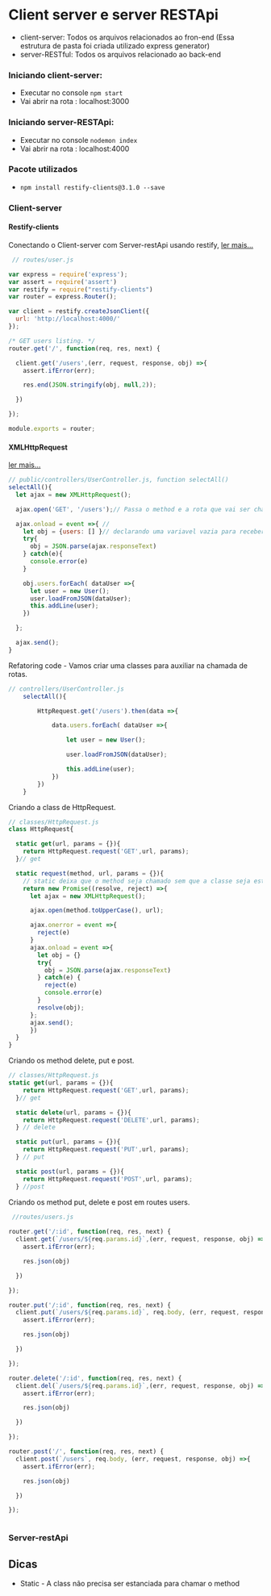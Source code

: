 
# Client server e server RESTApi

 - client-server:  Todos os arquivos relacionados ao fron-end (Essa estrutura de pasta foi criada utilizado express generator)
 - server-RESTful:  Todos os arquivos relacionado ao back-end

### Iniciando client-server:
 - Executar no console `npm start`
 - Vai abrir na rota : localhost:3000
### Iniciando server-RESTApi:
 - Executar no console `nodemon index`
- Vai abrir na rota : localhost:4000


### Pacote utilizados
 - `npm install restify-clients@3.1.0 --save`

### Client-server
#### Restify-clients
Conectando o Client-server com Server-restApi usando restify, [ler mais...](http://restify.com/docs/home/)
~~~javascript
 // routes/user.js

var express = require('express');
var assert = require('assert')
var restify = require("restify-clients") 
var router = express.Router();

var client = restify.createJsonClient({
  url: 'http://localhost:4000/'
});

/* GET users listing. */
router.get('/', function(req, res, next) {

  client.get('/users',(err, request, response, obj) =>{
    assert.ifError(err);

    res.end(JSON.stringify(obj, null,2));

  })

});

module.exports = router;

~~~
#### XMLHttpRequest
[ler mais...](https://developer.mozilla.org/pt-BR/docs/Web/API/XMLHTTPRequest)
~~~javascript
// public/controllers/UserController.js, function selectAll()
selectAll(){
  let ajax = new XMLHttpRequest();

  ajax.open('GET', '/users');// Passa o method e a rota que vai ser chamada

  ajax.onload = event =>{ //     
    let obj = {users: [] }// declarando uma variavel vazia para receber forEach
    try{
      obj = JSON.parse(ajax.responseText)
    } catch(e){
      console.error(e)
    }

    obj.users.forEach( dataUser =>{
      let user = new User();
      user.loadFromJSON(dataUser);
      this.addLine(user);
    })

  };

  ajax.send();
}
~~~
Refatoring code - Vamos criar uma classes para auxiliar na chamada de rotas.

~~~javascript
// controllers/UserController.js
    selectAll(){

        HttpRequest.get('/users').then(data =>{

            data.users.forEach( dataUser =>{

                let user = new User();

                user.loadFromJSON(dataUser);

                this.addLine(user);
            })
        })
    }
~~~

Criando  a class de HttpRequest.

~~~javascript
// classes/HttpRequest.js
class HttpRequest{

  static get(url, params = {}){
    return HttpRequest.request('GET',url, params);
  }// get

  static request(method, url, params = {}){ 
    // static deixa que o method seja chamado sem que a classe seja estanciada
    return new Promise((resolve, reject) =>{
      let ajax = new XMLHttpRequest();

      ajax.open(method.toUpperCase(), url);

      ajax.onerror = event =>{
        reject(e)
      }
      ajax.onload = event =>{      
        let obj = {}  
        try{
          obj = JSON.parse(ajax.responseText)
        } catch(e) {
          reject(e)
          console.error(e)
        }
        resolve(obj);
      };
      ajax.send();
      })
  }
}
~~~
Criando os method delete, put e post.
~~~javascript
// classes/HttpRequest.js
static get(url, params = {}){
    return HttpRequest.request('GET',url, params);
  }// get

  static delete(url, params = {}){
    return HttpRequest.request('DELETE',url, params);
  } // delete

  static put(url, params = {}){
    return HttpRequest.request('PUT',url, params);
  } // put

  static post(url, params = {}){
    return HttpRequest.request('POST',url, params);
  } //post
~~~

Criando os method put, delete e post em routes users.
~~~javascript
 //routes/users.js
 
router.get('/:id', function(req, res, next) { 
  client.get(`/users/${req.params.id}`,(err, request, response, obj) =>{
    assert.ifError(err);

    res.json(obj)

  })

});

router.put('/:id', function(req, res, next) { 
  client.put(`/users/${req.params.id}`, req.body, (err, request, response, obj) =>{
    assert.ifError(err);

    res.json(obj)

  })

});

router.delete('/:id', function(req, res, next) { 
  client.del(`/users/${req.params.id}`,(err, request, response, obj) =>{
    assert.ifError(err);

    res.json(obj)

  })

});

router.post('/', function(req, res, next) { 
  client.post(`/users`, req.body, (err, request, response, obj) =>{
    assert.ifError(err);

    res.json(obj)

  })

});
~~~

~~~javascript
~~~

### Server-restApi




## Dicas
- Static -  A class não precisa ser estanciada para chamar o method